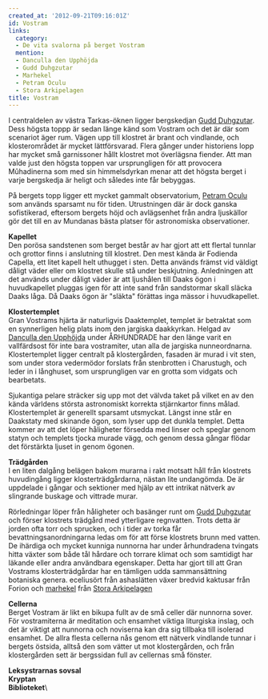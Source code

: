 ```yaml
---
created_at: '2012-09-21T09:16:01Z'
id: Vostram
links:
  category:
  - De vita svalorna på berget Vostram
  mention:
  - Danculla den Upphöjda
  - Gudd Duhgzutar
  - Marhekel
  - Petram Oculu
  - Stora Arkipelagen
title: Vostram
---
```


I centraldelen av västra Tarkas-öknen ligger bergskedjan [Gudd Duhgzutar]. Dess högsta toppp är
sedan länge känd som Vostram och det är där som scenariot äger rum. Vägen upp till klostret är brant
och vindlande, och klosterområdet är mycket lättförsvarad. Flera gånger under historiens lopp har
mycket små garnissoner hållt klostret mot överlägsna fiender. Att man valde just den högsta toppen
var ursprungligen för att provocera Mûhadinerna som med sin himmelsdyrkan menar att det högsta
berget i varje bergskedja är heligt och således inte får bebyggas.

På bergets topp ligger ett mycket gammalt observatorium, [Petram Oculu] som används sparsamt nu för
tiden. Utrustningen där är dock ganska sofistikerad, eftersom bergets höjd och avlägsenhet från
andra ljuskällor gör det till en av Mundanas bästa platser för astronomiska observationer.

**Kapellet**\
Den porösa sandstenen som berget består av har gjort att ett flertal tunnlar och grottor finns i
anslutning till klostret. Den mest kända är Fodienda Capella, ett litet kapell helt uthugget i sten.
Detta används främst vid väldigt dåligt väder eller om klostret skulle stå under beskjutning.
Anledningen att det används under dåligt väder är att ljushålen till Daaks ögon i huvudkapellet
pluggas igen för att inte sand från sandstormar skall släcka Daaks låga. Då Daaks ögon är "släkta"
förättas inga mässor i huvudkapellet.

**Klostertemplet**\
Gran Vostrams hjärta är naturligvis Daaktemplet, templet är betraktat som en synnerligen helig plats
inom den jargiska daakkyrkan. Helgad av [Danculla den Upphöjda] under ÅRHUNDRADE har den länge varit
en vallfärdsost för inte bara vostramiter, utan alla de jargiska nunneordnarna. Klostertemplet
ligger centralt på klostergården, fasaden är murad i vit sten, som under stora vedermödor forslats
från stenbrotten i Charustugh, och leder in i långhuset, som ursprungligen var en grotta som vidgats
och bearbetats.

Sjukantiga pelare sträcker sig upp mot det välvda taket på vilket en av den kända världens största
astronomiskt korrekta stjärnkartor finns målad. Klostertemplet är generellt sparsamt utsmyckat.
Längst inne står en Daakstaty med skinande ögon, som lyser upp det dunkla templet. Detta kommer av
att det löper håligheter försedda med linser och speglar genom statyn och templets tjocka murade
vägg, och genom dessa gångar flödar det förstärkta ljuset in genom ögonen.

**Trädgården**\
I en liten dalgång belägen bakom murarna i rakt motsatt håll från klostrets huvudingång ligger
klosterträdgårdarna, nästan lite undangömda. De är uppdelade i gångar och sektioner med hjälp av ett
intrikat nätverk av slingrande buskage och vittrade murar.

Rörledningar löper från håligheter och basänger runt om [Gudd Duhgzutar] och förser klostrets
trädgård med ytterligare regnvatten. Trots detta är jorden ofta torr och sprucken, och i tider av
torka får bevattningsanordningarna ledas om för att förse klostrets brunn med vatten. De ihärdiga
och mycket kunniga nunnorna har under århundradena tvingats hitta växter som både tål hårdare och
torrare klimat och som samtidigt har läkande eller andra användbara egenskaper. Detta har gjort till
att Gran Vostrams klosterträdgårdar har en tämligen udda sammansättning botaniska genera. eceliusört
från ashaslätten växer bredvid kaktusar från Forion och [marhekel] från [Stora Arkipelagen]

**Cellerna**\
Berget Vostram är likt en bikupa fullt av de små celler där nunnorna sover. För vostramiterna är
meditation och ensamhet viktiga liturgiska inslag, och det är viktigt att nunnorna och noviserna kan
dra sig tillbaka till isolerad ensamhet. De allra flesta cellerna nås genom ett nätverk vindlande
tunnar i bergets östsida, alltså den som vätter ut mot klostergården, och från klostergården sett är
bergssidan full av cellernas små fönster.

**Leksystrarnas sovsal**\
**Kryptan**\
**Biblioteket**\

  [Gudd Duhgzutar]: Gudd_Duhgzutar
  [Petram Oculu]: Petram_Oculu
  [Danculla den Upphöjda]: Danculla_den_Upphöjda
  [marhekel]: Marhekel
  [Stora Arkipelagen]: Stora_Arkipelagen